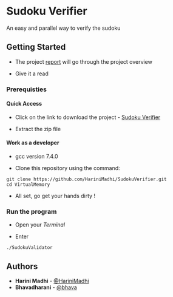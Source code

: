 # Sudoku Verifier

An easy and parallel way to verify the sudoku

## Getting Started

- The project [report](https://github.com/HariniMadhi/ParallelSort/blob/master/osreport.docx?raw=true) will go through the 
project overview 

- Give it a read 

### Prerequisties

#### Quick Access
- Click on the link to download the project - 
[Sudoku Verifier](https://github.com/HariniMadhi/SudokuVerifier/archive/master.zip)

- Extract the zip file

#### Work as a developer 
- gcc version 7.4.0

- Clone this repository using the command:
```
git clone https://github.com/HariniMadhi/SudokuVerifier.git
cd VirtualMemory
```
- All set, go get your hands dirty !

### Run the program

- Open your *Terminal* 

- Enter 
```
./SudokuValidator
```

## Authors 

* **Harini Madhi** - [@HariniMadhi](https://github.com/HariniMadhi)
* **Bhavadharani** - [@bhava](https://github.com/-----------------------)
